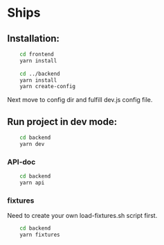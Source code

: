 # Ships

## Installation:
```bash
    cd frontend
    yarn install
    
    cd ../backend
    yarn install
    yarn create-config
```
Next move to config dir and fulfill dev.js config file.

## Run project in dev mode:
```bash
    cd backend
    yarn dev
```

### API-doc
```bash
    cd backend
    yarn api
```

### fixtures
Need to create your own load-fixtures.sh script first.
```bash
    cd backend
    yarn fixtures
```